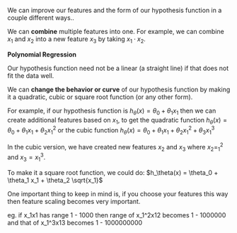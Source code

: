 We can improve our features and the form of our hypothesis function in a couple different ways..

We can **combine** multiple features into one. For example, we can combine $x_1$ and $x_2$ into a new feature $x_3$ by taking $x_1\cdot x_2$.

**Polynomial Regression**

Our hypothesis function need not be a linear (a straight line) if that does not fit the data well.

We can **change the behavior or curve** of our hypothesis function by making it a quadratic, cubic or square root function (or any other form).

For example, if our hypothesis function is $h_\theta(x)=\theta_0+\theta_1x_1$ then we can create additional features based on $x_1$, to get the quadratic function $h_\theta(x)=\theta_0+\theta_1x_1+\theta_2x_1^2$ or the cubic function $h_\theta(x)=\theta_0+\theta_1x_1+\theta_2x_1^2+\theta_3x^3_1$

In the cubic version, we have created new features $x_2$ and $x_3$ where $x_2= _1^2$ and $x_3=x_1^3$.

To make it a square root function, we could do: $h_\theta(x) = \theta_0 + \theta_1 x_1 + \theta_2 \sqrt{x_1}$

One important thing to keep in mind is, if you choose your features this way then feature scaling becomes very important.

eg. if x_1x1​ has range 1 - 1000 then range of x_1^2x12​ becomes 1 - 1000000 and that of x_1^3x13​ becomes 1 - 1000000000
